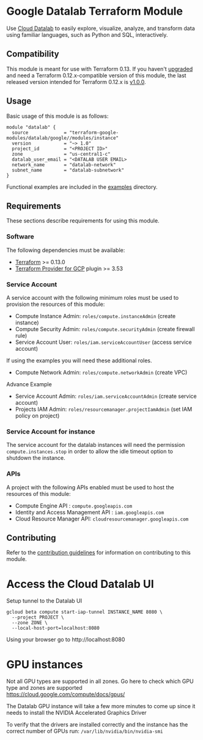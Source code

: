 # Google Datalab Terraform Module

Use [Cloud Datalab](https://cloud.google.com/datalab/) to easily explore, visualize, analyze, and transform data using familiar languages, such as Python and SQL, interactively.

## Compatibility
This module is meant for use with Terraform 0.13. If you haven't
[upgraded](https://www.terraform.io/upgrade-guides/0-13.html) and need a Terraform
0.12.x-compatible version of this module, the last released version
intended for Terraform 0.12.x is [v1.0.0](https://registry.terraform.io/modules/terraform-google-modules/-datalab/google/v1.0.0).

## Usage

Basic usage of this module is as follows:

```hcl
module "datalab" {
  source             = "terraform-google-modules/datalab/google//modules/instance"
  version            = "~> 1.0"
  project_id         = "<PROJECT ID>"
  zone               = "us-central1-c"
  datalab_user_email = "<DATALAB USER EMAIL>
  network_name       = "datalab-network"
  subnet_name        = "datalab-subnetwork"
}
```

Functional examples are included in the
[examples](./examples/) directory.

## Requirements

These sections describe requirements for using this module.

### Software

The following dependencies must be available:

- [Terraform](https://www.terraform.io/downloads.html) >= 0.13.0
- [Terraform Provider for GCP][terraform-provider-gcp] plugin >= 3.53

### Service Account

A service account with the following minimum roles must be used to provision
the resources of this module:

- Compute Instance Admin: `roles/compute.instanceAdmin` (create instance)
- Compute Security Admin: `roles/compute.securityAdmin` (create firewall rule)
- Service Account User: `roles/iam.serviceAccountUser` (access service account)

If using the examples you will need these additional roles.
- Compute Network Admin: `roles/compute.networkAdmin` (create VPC)

Advance Example
- Service Account Admin: `roles/iam.serviceAccountAdmin` (create service account)
- Projects IAM Admin: `roles/resourcemanager.projectIamAdmin` (set IAM policy on project)

### Service Account for instance

The service account for the datalab instances will need the permission `compute.instances.stop` in order to allow the idle timeout option to shutdown the instance.

### APIs

A project with the following APIs enabled must be used to host the
resources of this module:

- Compute Engine API : `compute.googleapis.com`
- Identity and Access Management API : `iam.googleapis.com`
- Cloud Resource Manager API: `cloudresourcemanager.googleapis.com`

## Contributing

Refer to the [contribution guidelines](./CONTRIBUTING.md) for
information on contributing to this module.

[iam-module]: https://registry.terraform.io/modules/terraform-google-modules/iam/google
[project-factory-module]: https://registry.terraform.io/modules/terraform-google-modules/project-factory/google
[terraform-provider-gcp]: https://www.terraform.io/docs/providers/google/index.html
[terraform]: https://www.terraform.io/downloads.html

# Access the Cloud Datalab UI
Setup tunnel to the Datalab UI
```
gcloud beta compute start-iap-tunnel INSTANCE_NAME 8080 \
  --project PROJECT \
  --zone ZONE \
  --local-host-port=localhost:8080
```
Using your browser go to http://localhost:8080

# GPU instances
Not all GPU types are supported in all zones. Go here to check which GPU type and zones are supported https://cloud.google.com/compute/docs/gpus/


The Datalab GPU instance will take a few more minutes to come up since it needs to install the NVIDIA Accelerated Graphics Driver

To verify that the drivers are installed correctly and the instance has the correct number of GPUs run:
`/var/lib/nvidia/bin/nvidia-smi`

